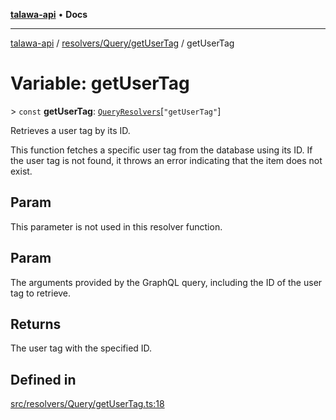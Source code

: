 [**talawa-api**](../../../../README.md) • **Docs**

***

[talawa-api](../../../../modules.md) / [resolvers/Query/getUserTag](../README.md) / getUserTag

# Variable: getUserTag

\> `const` **getUserTag**: [`QueryResolvers`](../../../../types/generatedGraphQLTypes/type-aliases/QueryResolvers.md)\[`"getUserTag"`\]

Retrieves a user tag by its ID.

This function fetches a specific user tag from the database using its ID. If the user tag
is not found, it throws an error indicating that the item does not exist.

## Param

This parameter is not used in this resolver function.

## Param

The arguments provided by the GraphQL query, including the ID of the user tag to retrieve.

## Returns

The user tag with the specified ID.

## Defined in

[src/resolvers/Query/getUserTag.ts:18](https://github.com/PalisadoesFoundation/talawa-api/blob/bba5d82264abb62b9e358a3d3fe1af18a8a8f6e4/src/resolvers/Query/getUserTag.ts#L18)
